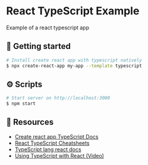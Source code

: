 # React TypeScript Example

Example of a react typescript app

## 🏁 Getting started

```bash
# Install create react app with typescript natively
$ npx create-react-app my-app --template typescript
```

## ⚙️ Scripts

```bash
# Start server on http://localhost:3000
$ npm start
```

## 📓 Resources

- [Create react app TypeScript Docs](https://create-react-app.dev/docs/adding-typescript/)
- [React TypeScript Cheatsheets](https://react-typescript-cheatsheet.netlify.app/)
- [TypeScript lang react docs](https://www.typescriptlang.org/docs/handbook/react-&-webpack.html)
- [Using TypeScript with React (Video)](https://www.youtube.com/watch?v=OkIDr8QSrLg)
